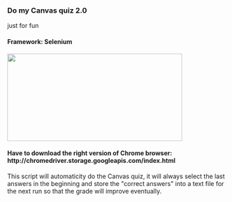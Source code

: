 
<h3>Do my Canvas quiz 2.0</h3> 
<p>just for fun</p>
<h4>Framework: Selenium</h4>

<IMG SRC="https://user-images.githubusercontent.com/34757116/75286721-ce57e380-57cd-11ea-9140-e53845fcbe46.gif" height="200" width="400">

<h4>Have to download the right version of Chrome browser: http://chromedriver.storage.googleapis.com/index.html</h4>
<p>This script will automaticity do the Canvas quiz, it will always select the last answers in the beginning and store the "correct answers" into a text file for the next run so that the grade will improve eventually.</p> 
